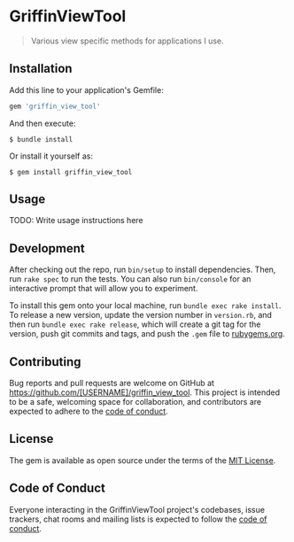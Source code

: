 # GriffinViewTool

> Various view specific methods for applications I use.

## Installation

Add this line to your application's Gemfile:

```ruby
gem 'griffin_view_tool'
```

And then execute:

    $ bundle install

Or install it yourself as:

    $ gem install griffin_view_tool

## Usage

TODO: Write usage instructions here

## Development

After checking out the repo, run `bin/setup` to install dependencies. Then, run `rake spec` to run the tests. You can also run `bin/console` for an interactive prompt that will allow you to experiment.

To install this gem onto your local machine, run `bundle exec rake install`. To release a new version, update the version number in `version.rb`, and then run `bundle exec rake release`, which will create a git tag for the version, push git commits and tags, and push the `.gem` file to [rubygems.org](https://rubygems.org).

## Contributing

Bug reports and pull requests are welcome on GitHub at https://github.com/[USERNAME]/griffin_view_tool. This project is intended to be a safe, welcoming space for collaboration, and contributors are expected to adhere to the [code of conduct](https://github.com/[USERNAME]/griffin_view_tool/blob/master/CODE_OF_CONDUCT.md).


## License

The gem is available as open source under the terms of the [MIT License](https://opensource.org/licenses/MIT).

## Code of Conduct

Everyone interacting in the GriffinViewTool project's codebases, issue trackers, chat rooms and mailing lists is expected to follow the [code of conduct](https://github.com/[USERNAME]/griffin_view_tool/blob/master/CODE_OF_CONDUCT.md).
